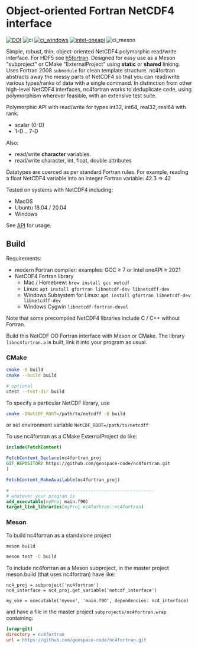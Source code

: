 # Object-oriented Fortran NetCDF4 interface

[![DOI](https://zenodo.org/badge/229812591.svg)](https://zenodo.org/badge/latestdoi/229812591)
![ci](https://github.com/geospace-code/nc4fortran/workflows/ci/badge.svg)
[![ci_windows](https://github.com/geospace-code/nc4fortran/actions/workflows/ci_windows.yml/badge.svg)](https://github.com/geospace-code/nc4fortran/actions/workflows/ci_windows.yml)
[![intel-oneapi](https://github.com/geospace-code/nc4fortran/actions/workflows/intel-oneapi.yml/badge.svg)](https://github.com/geospace-code/nc4fortran/actions/workflows/intel-oneapi.yml)
![ci_meson](https://github.com/geospace-code/nc4fortran/workflows/ci_meson/badge.svg)

Simple, robust, thin, object-oriented NetCDF4 polymorphic read/write interface.
For HDF5 see [h5fortran](https://github.com/geospace-code/h5fortran).
Designed for easy use as a Meson "subproject" or CMake "ExternalProject" using **static** or **shared** linking.
Uses Fortran 2008 `submodule` for clean template structure.
nc4fortran abstracts away the messy parts of NetCDF4 so that you can read/write various types/ranks of data with a single command.
In distinction from other high-level NetCDF4 interfaces, nc4fortran works to deduplicate code, using polymorphism wherever feasible, with an extensive test suite.

Polymorphic API with read/write for types int32, int64, real32, real64 with rank:

* scalar (0-D)
* 1-D .. 7-D

Also:

* read/write **character** variables.
* read/write character, int, float, double attributes

Datatypes are coerced as per standard Fortran rules.
For example, reading a float NetCDF4 variable into an integer Fortran variable:  42.3 => 42

Tested on systems with NetCDF4 including:

* MacOS
* Ubuntu 18.04 / 20.04
* Windows

See [API](./API.md) for usage.

## Build

Requirements:

* modern Fortran compiler: examples: GCC &ge; 7 or Intel oneAPI &ge; 2021
* NetCDF4 Fortran library
  * Mac / Homebrew: `brew install gcc netcdf`
  * Linux: `apt install gfortran libnetcdf-dev libnetcdff-dev`
  * Windows Subsystem for Linux: `apt install gfortran libnetcdf-dev libnetcdff-dev`
  * Windows Cygwin `libnetcdf-fortran-devel`

Note that some precompiled NetCDF4 libraries include C / C++ without Fortran.

Build this NetCDF OO Fortran interface with Meson or CMake.
The library `libnc4fortran.a` is built, link it into your program as usual.

### CMake

```sh
cmake -B build
cmake --build build

# optional
ctest --test-dir build
```

To specify a particular NetCDF library, use

```sh
cmake -DNetCDF_ROOT=/path/to/netcdff -B build
```

or set environment variable `NetCDF_ROOT=/path/to/netcdff`

To use nc4fortran as a CMake ExternalProject do like:

```cmake
include(FetchContent)

FetchContent_Declare(nc4fortran_proj
GIT_REPOSITORY https://github.com/geospace-code/nc4fortran.git
)

FetchContent_MakeAvailable(nc4fortran_proj)

# ------------------------------------------------------
# whatever your program is
add_executable(myProj main.f90)
target_link_libraries(myProj nc4fortran::nc4fortran)
```

### Meson

To build nc4fortran as a standalone project

```sh
meson build

meson test -C build
```

To include nc4fortran as a Meson subproject, in the master project meson.build (that uses nc4fortran) have like:

```meson
nc4_proj = subproject('nc4fortran')
nc4_interface = nc4_proj.get_variable('netcdf_interface')

my_exe = executable('myexe', 'main.f90', dependencies: nc4_interface)
```

and have a file in the master project `subprojects/nc4fortran.wrap` containing:

```ini
[wrap-git]
directory = nc4fortran
url = https://github.com/geospace-code/nc4fortran.git
```
